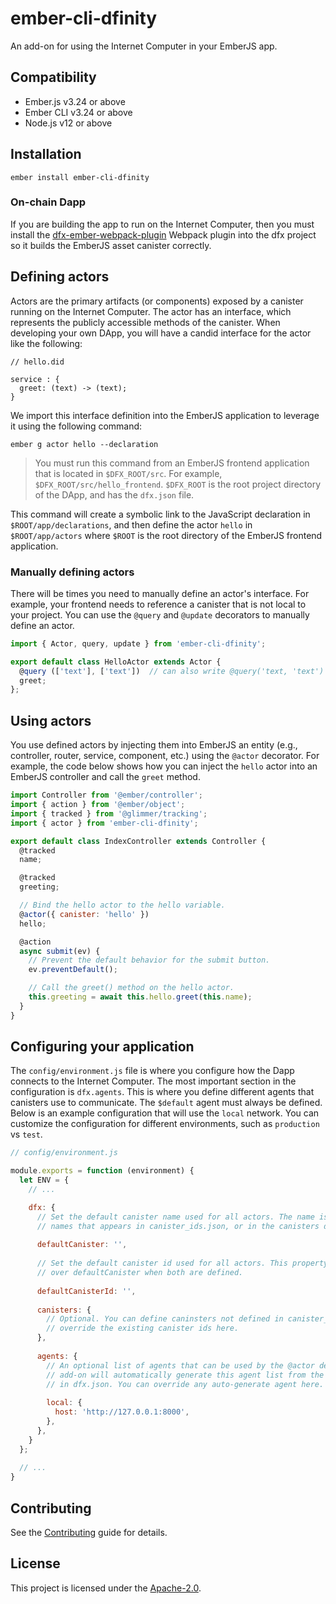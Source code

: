 ember-cli-dfinity
==============================================================================

An add-on for using the Internet Computer in your EmberJS app.

Compatibility
------------------------------------------------------------------------------

* Ember.js v3.24 or above
* Ember CLI v3.24 or above
* Node.js v12 or above


Installation
------------------------------------------------------------------------------

```
ember install ember-cli-dfinity
```

### On-chain Dapp

If you are building the app to run on the Internet Computer, then you must install
the [dfx-ember-webpack-plugin](https://github.com/onehilltech/dfx-ember-webpack-plugin)
Webpack plugin into the dfx project so it builds the EmberJS asset canister correctly.


Defining actors
------------------------------------------------------------------------------

Actors are the primary artifacts (or components) exposed by a canister running
on the Internet Computer. The actor has an interface, which represents the publicly
accessible methods of the canister. When developing your own DApp, you will have
a candid interface for the actor like the following:

```motoko
// hello.did

service : {
  greet: (text) -> (text);
}
```

We import this interface definition into the EmberJS application to leverage 
it using the following command: 

    ember g actor hello --declaration

> You must run this command from an EmberJS frontend application that is located
> in `$DFX_ROOT/src`. For example, `$DFX_ROOT/src/hello_frontend`. `$DFX_ROOT` is
> the root project directory of the DApp, and has the `dfx.json` file.

This command will create a symbolic link to the JavaScript declaration in 
`$ROOT/app/declarations`, and then define the actor `hello` in `$ROOT/app/actors`
where `$ROOT` is the root directory of the EmberJS frontend application.

### Manually defining actors

There will be times you need to manually define an actor's interface. For example,
your frontend needs to reference a canister that is not local to your project. You
can use the `@query` and `@update` decorators to manually define an actor.

```JavaScript
import { Actor, query, update } from 'ember-cli-dfinity';

export default class HelloActor extends Actor {
  @query (['text'], ['text'])  // can also write @query('text, 'text')
  greet;
};
```

Using actors
------------------------------------------------------------------------------

You use defined actors by injecting them into EmberJS an entity (e.g., controller,
router, service, component, etc.) using the `@actor` decorator. For example, the 
code below shows how you can inject the `hello` actor into an EmberJS controller
and call the `greet` method.

```JavaScript
import Controller from '@ember/controller';
import { action } from '@ember/object';
import { tracked } from '@glimmer/tracking';
import { actor } from 'ember-cli-dfinity';

export default class IndexController extends Controller {
  @tracked
  name;

  @tracked
  greeting;

  // Bind the hello actor to the hello variable.
  @actor({ canister: 'hello' })
  hello;

  @action
  async submit(ev) {
    // Prevent the default behavior for the submit button.
    ev.preventDefault();

    // Call the greet() method on the hello actor.
    this.greeting = await this.hello.greet(this.name);
  }
}
```

Configuring your application
------------------------------------------------------------------------------

The `config/environment.js` file is where you configure how the Dapp connects to the
Internet Computer. The most important section in the configuration is `dfx.agents`.
This is where you define different agents that canisters use to communicate. The
`$default` agent must always be defined. Below is an example configuration that 
will use the `local` network. You can customize the configuration for different 
environments, such as `production` vs `test`.

```javascript
// config/environment.js

module.exports = function (environment) {
  let ENV = {
    // ...

    dfx: {
      // Set the default canister name used for all actors. The name is either one of the
      // names that appears in canister_ids.json, or in the canisters definition below.
      
      defaultCanister: '',
      
      // Set the default canister id used for all actors. This property takes precedence
      // over defaultCanister when both are defined.
      
      defaultCanisterId: '',
      
      canisters: {
        // Optional. You can define caninsters not defined in canister_ids.json, or
        // override the existing canister ids here.
      },
        
      agents: {
        // An optional list of agents that can be used by the @actor decorator. The
        // add-on will automatically generate this agent list from the networks defined
        // in dfx.json. You can override any auto-generate agent here.
        
        local: { 
          host: 'http://127.0.0.1:8000', 
        }, 
      }, 
    }
  }; 
   
  // ...
}

```

Contributing
------------------------------------------------------------------------------

See the [Contributing](CONTRIBUTING.md) guide for details.


License
------------------------------------------------------------------------------

This project is licensed under the [Apache-2.0](LICENSE.md).

